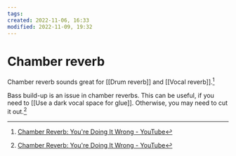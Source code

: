 ```yaml
---
tags: 
created: 2022-11-06, 16:33
modified: 2022-11-09, 19:32
---
```


# Chamber reverb
Chamber reverb sounds great for [[Drum reverb]] and [[Vocal reverb]].[^1]

Bass build-up is an issue in chamber reverbs. This can be useful, if you need to [[Use a dark vocal space for glue]]. Otherwise, you may need to cut it out.[^1]

[^1]: [Chamber Reverb: You're Doing It Wrong - YouTube](https://youtu.be/eGxM_poG4zE)